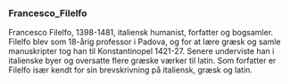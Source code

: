 ### Francesco_Filelfo


Francesco Filelfo, 1398-1481, italiensk humanist, forfatter og bogsamler. Filelfo blev som 18-årig professor i Padova, og for at lære græsk og samle manuskripter tog han til Konstantinopel 1421-27. Senere underviste han i italienske byer og oversatte flere græske værker til latin. Som forfatter er Filelfo især kendt for sin brevskrivning på italiensk, græsk og latin.